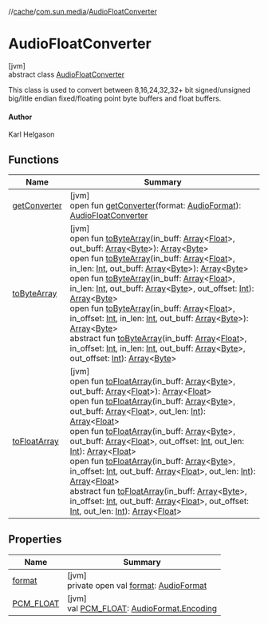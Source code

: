 //[cache](../../../index.md)/[com.sun.media](../index.md)/[AudioFloatConverter](index.md)

# AudioFloatConverter

[jvm]\
abstract class [AudioFloatConverter](index.md)

This class is used to convert between 8,16,24,32,32+ bit signed/unsigned big/litle endian fixed/floating point byte buffers and float buffers.

#### Author

Karl Helgason

## Functions

| Name | Summary |
|---|---|
| [getConverter](get-converter.md) | [jvm]<br>open fun [getConverter](get-converter.md)(format: [AudioFormat](https://docs.oracle.com/javase/8/docs/api/javax/sound/sampled/AudioFormat.html)): [AudioFloatConverter](index.md) |
| [toByteArray](to-byte-array.md) | [jvm]<br>open fun [toByteArray](to-byte-array.md)(in_buff: [Array](https://kotlinlang.org/api/latest/jvm/stdlib/kotlin/-array/index.html)&lt;[Float](https://kotlinlang.org/api/latest/jvm/stdlib/kotlin/-float/index.html)&gt;, out_buff: [Array](https://kotlinlang.org/api/latest/jvm/stdlib/kotlin/-array/index.html)&lt;[Byte](https://kotlinlang.org/api/latest/jvm/stdlib/kotlin/-byte/index.html)&gt;): [Array](https://kotlinlang.org/api/latest/jvm/stdlib/kotlin/-array/index.html)&lt;[Byte](https://kotlinlang.org/api/latest/jvm/stdlib/kotlin/-byte/index.html)&gt;<br>open fun [toByteArray](to-byte-array.md)(in_buff: [Array](https://kotlinlang.org/api/latest/jvm/stdlib/kotlin/-array/index.html)&lt;[Float](https://kotlinlang.org/api/latest/jvm/stdlib/kotlin/-float/index.html)&gt;, in_len: [Int](https://kotlinlang.org/api/latest/jvm/stdlib/kotlin/-int/index.html), out_buff: [Array](https://kotlinlang.org/api/latest/jvm/stdlib/kotlin/-array/index.html)&lt;[Byte](https://kotlinlang.org/api/latest/jvm/stdlib/kotlin/-byte/index.html)&gt;): [Array](https://kotlinlang.org/api/latest/jvm/stdlib/kotlin/-array/index.html)&lt;[Byte](https://kotlinlang.org/api/latest/jvm/stdlib/kotlin/-byte/index.html)&gt;<br>open fun [toByteArray](to-byte-array.md)(in_buff: [Array](https://kotlinlang.org/api/latest/jvm/stdlib/kotlin/-array/index.html)&lt;[Float](https://kotlinlang.org/api/latest/jvm/stdlib/kotlin/-float/index.html)&gt;, in_len: [Int](https://kotlinlang.org/api/latest/jvm/stdlib/kotlin/-int/index.html), out_buff: [Array](https://kotlinlang.org/api/latest/jvm/stdlib/kotlin/-array/index.html)&lt;[Byte](https://kotlinlang.org/api/latest/jvm/stdlib/kotlin/-byte/index.html)&gt;, out_offset: [Int](https://kotlinlang.org/api/latest/jvm/stdlib/kotlin/-int/index.html)): [Array](https://kotlinlang.org/api/latest/jvm/stdlib/kotlin/-array/index.html)&lt;[Byte](https://kotlinlang.org/api/latest/jvm/stdlib/kotlin/-byte/index.html)&gt;<br>open fun [toByteArray](to-byte-array.md)(in_buff: [Array](https://kotlinlang.org/api/latest/jvm/stdlib/kotlin/-array/index.html)&lt;[Float](https://kotlinlang.org/api/latest/jvm/stdlib/kotlin/-float/index.html)&gt;, in_offset: [Int](https://kotlinlang.org/api/latest/jvm/stdlib/kotlin/-int/index.html), in_len: [Int](https://kotlinlang.org/api/latest/jvm/stdlib/kotlin/-int/index.html), out_buff: [Array](https://kotlinlang.org/api/latest/jvm/stdlib/kotlin/-array/index.html)&lt;[Byte](https://kotlinlang.org/api/latest/jvm/stdlib/kotlin/-byte/index.html)&gt;): [Array](https://kotlinlang.org/api/latest/jvm/stdlib/kotlin/-array/index.html)&lt;[Byte](https://kotlinlang.org/api/latest/jvm/stdlib/kotlin/-byte/index.html)&gt;<br>abstract fun [toByteArray](to-byte-array.md)(in_buff: [Array](https://kotlinlang.org/api/latest/jvm/stdlib/kotlin/-array/index.html)&lt;[Float](https://kotlinlang.org/api/latest/jvm/stdlib/kotlin/-float/index.html)&gt;, in_offset: [Int](https://kotlinlang.org/api/latest/jvm/stdlib/kotlin/-int/index.html), in_len: [Int](https://kotlinlang.org/api/latest/jvm/stdlib/kotlin/-int/index.html), out_buff: [Array](https://kotlinlang.org/api/latest/jvm/stdlib/kotlin/-array/index.html)&lt;[Byte](https://kotlinlang.org/api/latest/jvm/stdlib/kotlin/-byte/index.html)&gt;, out_offset: [Int](https://kotlinlang.org/api/latest/jvm/stdlib/kotlin/-int/index.html)): [Array](https://kotlinlang.org/api/latest/jvm/stdlib/kotlin/-array/index.html)&lt;[Byte](https://kotlinlang.org/api/latest/jvm/stdlib/kotlin/-byte/index.html)&gt; |
| [toFloatArray](to-float-array.md) | [jvm]<br>open fun [toFloatArray](to-float-array.md)(in_buff: [Array](https://kotlinlang.org/api/latest/jvm/stdlib/kotlin/-array/index.html)&lt;[Byte](https://kotlinlang.org/api/latest/jvm/stdlib/kotlin/-byte/index.html)&gt;, out_buff: [Array](https://kotlinlang.org/api/latest/jvm/stdlib/kotlin/-array/index.html)&lt;[Float](https://kotlinlang.org/api/latest/jvm/stdlib/kotlin/-float/index.html)&gt;): [Array](https://kotlinlang.org/api/latest/jvm/stdlib/kotlin/-array/index.html)&lt;[Float](https://kotlinlang.org/api/latest/jvm/stdlib/kotlin/-float/index.html)&gt;<br>open fun [toFloatArray](to-float-array.md)(in_buff: [Array](https://kotlinlang.org/api/latest/jvm/stdlib/kotlin/-array/index.html)&lt;[Byte](https://kotlinlang.org/api/latest/jvm/stdlib/kotlin/-byte/index.html)&gt;, out_buff: [Array](https://kotlinlang.org/api/latest/jvm/stdlib/kotlin/-array/index.html)&lt;[Float](https://kotlinlang.org/api/latest/jvm/stdlib/kotlin/-float/index.html)&gt;, out_len: [Int](https://kotlinlang.org/api/latest/jvm/stdlib/kotlin/-int/index.html)): [Array](https://kotlinlang.org/api/latest/jvm/stdlib/kotlin/-array/index.html)&lt;[Float](https://kotlinlang.org/api/latest/jvm/stdlib/kotlin/-float/index.html)&gt;<br>open fun [toFloatArray](to-float-array.md)(in_buff: [Array](https://kotlinlang.org/api/latest/jvm/stdlib/kotlin/-array/index.html)&lt;[Byte](https://kotlinlang.org/api/latest/jvm/stdlib/kotlin/-byte/index.html)&gt;, out_buff: [Array](https://kotlinlang.org/api/latest/jvm/stdlib/kotlin/-array/index.html)&lt;[Float](https://kotlinlang.org/api/latest/jvm/stdlib/kotlin/-float/index.html)&gt;, out_offset: [Int](https://kotlinlang.org/api/latest/jvm/stdlib/kotlin/-int/index.html), out_len: [Int](https://kotlinlang.org/api/latest/jvm/stdlib/kotlin/-int/index.html)): [Array](https://kotlinlang.org/api/latest/jvm/stdlib/kotlin/-array/index.html)&lt;[Float](https://kotlinlang.org/api/latest/jvm/stdlib/kotlin/-float/index.html)&gt;<br>open fun [toFloatArray](to-float-array.md)(in_buff: [Array](https://kotlinlang.org/api/latest/jvm/stdlib/kotlin/-array/index.html)&lt;[Byte](https://kotlinlang.org/api/latest/jvm/stdlib/kotlin/-byte/index.html)&gt;, in_offset: [Int](https://kotlinlang.org/api/latest/jvm/stdlib/kotlin/-int/index.html), out_buff: [Array](https://kotlinlang.org/api/latest/jvm/stdlib/kotlin/-array/index.html)&lt;[Float](https://kotlinlang.org/api/latest/jvm/stdlib/kotlin/-float/index.html)&gt;, out_len: [Int](https://kotlinlang.org/api/latest/jvm/stdlib/kotlin/-int/index.html)): [Array](https://kotlinlang.org/api/latest/jvm/stdlib/kotlin/-array/index.html)&lt;[Float](https://kotlinlang.org/api/latest/jvm/stdlib/kotlin/-float/index.html)&gt;<br>abstract fun [toFloatArray](to-float-array.md)(in_buff: [Array](https://kotlinlang.org/api/latest/jvm/stdlib/kotlin/-array/index.html)&lt;[Byte](https://kotlinlang.org/api/latest/jvm/stdlib/kotlin/-byte/index.html)&gt;, in_offset: [Int](https://kotlinlang.org/api/latest/jvm/stdlib/kotlin/-int/index.html), out_buff: [Array](https://kotlinlang.org/api/latest/jvm/stdlib/kotlin/-array/index.html)&lt;[Float](https://kotlinlang.org/api/latest/jvm/stdlib/kotlin/-float/index.html)&gt;, out_offset: [Int](https://kotlinlang.org/api/latest/jvm/stdlib/kotlin/-int/index.html), out_len: [Int](https://kotlinlang.org/api/latest/jvm/stdlib/kotlin/-int/index.html)): [Array](https://kotlinlang.org/api/latest/jvm/stdlib/kotlin/-array/index.html)&lt;[Float](https://kotlinlang.org/api/latest/jvm/stdlib/kotlin/-float/index.html)&gt; |

## Properties

| Name | Summary |
|---|---|
| [format](format.md) | [jvm]<br>private open val [format](format.md): [AudioFormat](https://docs.oracle.com/javase/8/docs/api/javax/sound/sampled/AudioFormat.html) |
| [PCM_FLOAT](-p-c-m_-f-l-o-a-t.md) | [jvm]<br>val [PCM_FLOAT](-p-c-m_-f-l-o-a-t.md): [AudioFormat.Encoding](https://docs.oracle.com/javase/8/docs/api/javax/sound/sampled/AudioFormat.Encoding.html) |
